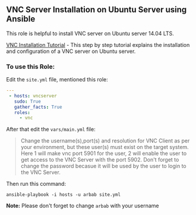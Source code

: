 VNC Server Installation on Ubuntu Server using Ansible
--------
This role is helpful to install VNC server on Ubuntu server 14.04 LTS.

[VNC Installation Tutorial] - This step by step tutorial explains the installation and configuration of a VNC server on Ubuntu server.

### To use this Role:

Edit the `site.yml` file, mentioned this role:

```yaml
---
 - hosts: vncserver
   sudo: True
   gather_facts: True
   roles:
     - vnc
``` 
After that edit the `vars/main.yml` file:

> Change the username(s),port(s) and resolution for VNC Client as per your environment, but these user(s) must exist on the target system.
> Here 1 will make vnc port 5901 for the user, 2 will enable the user to get access to the VNC Server with the port 5902.
> Don't forget to change the password becasue it will be used by the user to login to the VNC Server.


Then run this command:

```
ansible-playbook -i hosts -u arbab site.yml
```
**Note:** Please don't forget to change `arbab` with your username

[VNC Installation Tutorial]:https://rbgeek.wordpress.com/2012/06/25/how-to-install-vnc-server-on-ubuntu-server-12-04/
